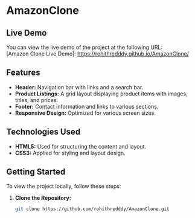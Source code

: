 # AmazonClone
## Live Demo

You can view the live demo of the project at the following URL:  
[Amazon Clone Live Demo]: https://rohithredddy.github.io/AmazonClone/

## Features

- **Header:** Navigation bar with links and a search bar.
- **Product Listings:** A grid layout displaying product items with images, titles, and prices.
- **Footer:** Contact information and links to various sections.
- **Responsive Design:** Optimized for various screen sizes.

## Technologies Used

- **HTML5:** Used for structuring the content and layout.
- **CSS3:** Applied for styling and layout design.

## Getting Started

To view the project locally, follow these steps:

1. **Clone the Repository:**
   ```bash
   git clone https://github.com/rohithredddy/AmazonClone.git
